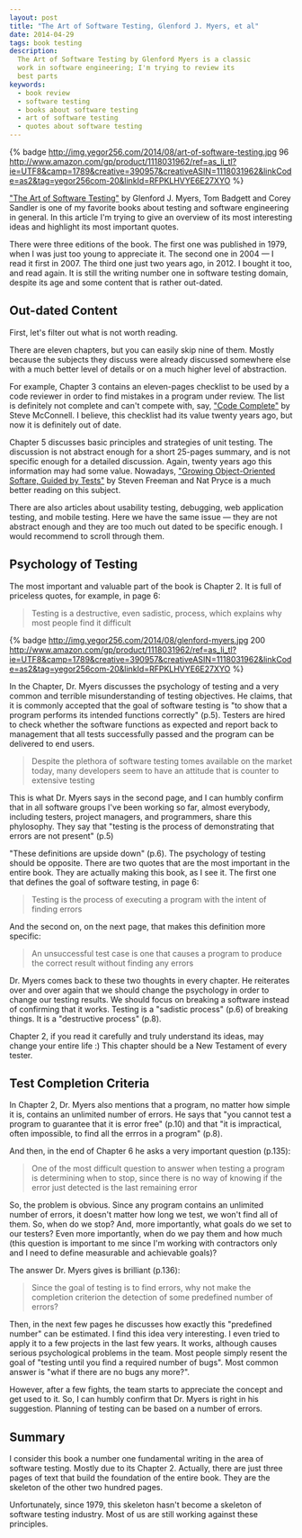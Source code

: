 ```yaml
---
layout: post
title: "The Art of Software Testing, Glenford J. Myers, et al"
date: 2014-04-29
tags: book testing
description:
  The Art of Software Testing by Glenford Myers is a classic
  work in software engineering; I'm trying to review its
  best parts
keywords:
  - book review
  - software testing
  - books about software testing
  - art of software testing
  - quotes about software testing
---
```


{% badge http://img.yegor256.com/2014/08/art-of-software-testing.jpg 96 http://www.amazon.com/gp/product/1118031962/ref=as_li_tl?ie=UTF8&camp=1789&creative=390957&creativeASIN=1118031962&linkCode=as2&tag=yegor256com-20&linkId=RFPKLHVYE6E27XYO %}

["The Art of Software Testing"](http://www.amazon.com/gp/product/1118031962/ref=as_li_tl?ie=UTF8&camp=1789&creative=390957&creativeASIN=1118031962&linkCode=as2&tag=yegor256com-20&linkId=RFPKLHVYE6E27XYO)
by Glenford J. Myers, Tom Badgett and Corey Sandler is one of
my favorite books about testing and software engineering in
general. In this article I'm trying to give an overview of
its most interesting ideas and highlight its most important quotes.

There were three editions of the book. The first one was published
in 1979, when I was just too young to appreciate it. The second one in 2004 &mdash;
I read it first in 2007. The third one just two years ago, in 2012. I bought
it too, and read again. It is still the writing number one in software testing domain,
despite its age and some content that is rather out-dated.

## Out-dated Content

First, let's filter out what is not worth reading.

There are eleven chapters, but you can easily skip nine of them. Mostly
because the subjects they discuss were already discussed somewhere
else with a much better level of details or on a much higher level of
abstraction.

For example, Chapter 3 contains an eleven-pages checklist to be used
by a code reviewer in order to find mistakes in a program under review.
The list is definitely not complete and can't compete with, say,
["Code Complete"](http://www.amazon.com/gp/product/0735619670/ref=as_li_tl?ie=UTF8&camp=1789&creative=390957&creativeASIN=0735619670&linkCode=as2&tag=yegor256com-20&linkId=2H4TSJALESCE7Z7I) by Steve McConnell.
I believe, this checklist
had its value twenty years ago, but now it is definitely out of date.

Chapter 5 discusses basic principles and strategies of unit testing.
The discussion is not abstract enough for a short 25-pages summary,
and is not specific enough for a detailed discussion. Again, twenty
years ago this information may had some value. Nowadays,
["Growing Object-Oriented Softare, Guided by Tests"](http://www.amazon.com/gp/product/0321503627/ref=as_li_tl?ie=UTF8&camp=1789&creative=390957&creativeASIN=0321503627&linkCode=as2&tag=yegor256com-20&linkId=OW3LHYHVBT2G7ZWF) by Steven Freeman and Nat Pryce
is a much better reading on this subject.

There are also articles about usability testing, debugging,
web application testing, and mobile testing. Here we have the same
issue &mdash; they are not abstract enough and they are too much
out dated to be specific enough. I would recommend to scroll through
them.

## Psychology of Testing

The most important and valuable part of the book is Chapter 2. It is
full of priceless quotes, for example, in page 6:

> Testing is a destructive, even sadistic, process, which explains why most people find it difficult

{% badge http://img.yegor256.com/2014/08/glenford-myers.jpg 200 http://www.amazon.com/gp/product/1118031962/ref=as_li_tl?ie=UTF8&camp=1789&creative=390957&creativeASIN=1118031962&linkCode=as2&tag=yegor256com-20&linkId=RFPKLHVYE6E27XYO %}

In the Chapter, Dr. Myers discusses the psychology of testing and a very common and terrible
misunderstanding of testing objectives. He claims, that it is commonly accepted that
the goal of software testing is "to show that a program performs its intended functions correctly" (p.5).
Testers are hired to check whether the software functions
as expected and report back to management that all tests successfully passed
and the program can be delivered to end users.

> Despite the plethora of software testing tomes available on the market today,
many developers seem to have an attitude that is counter to extensive testing

This is what Dr. Myers says in the second page, and I can humbly confirm
that in all software groups I've been working so far,
almost everybody, including testers, project managers, and programmers, share this phylosophy.
They say that "testing is the process of demonstrating
that errors are not present" (p.5)

"These definitions are upside down" (p.6). The psychology of testing
should be opposite. There are two quotes that are the most important
in the entire book. They are actually making this book, as I see it. The first
one that defines the goal of software testing, in page 6:

> Testing is the process of executing a program with the intent of finding errors

And the second on, on the next page, that makes this definition
more specific:

> An unsuccessful test case is one that causes a program to produce the
correct result without finding any errors

Dr. Myers comes back to these two thoughts in every chapter. He reiterates
over and over again that we should change the psychology in order to change
our testing results. We should focus on breaking a software instead of confirming
that it works. Testing is a "sadistic process" (p.6) of breaking things. It is a
"destructive process" (p.8).

Chapter 2, if you read it carefully and truly understand its
ideas, may change your entire life :) This chapter should be a New Testament of
every tester.

## Test Completion Criteria

In Chapter 2, Dr. Myers also mentions that a program, no matter how simple
it is, contains an unlimited number of errors. He says that "you cannot test
a program to guarantee that it is error free" (p.10) and that "it is
impractical, often impossible, to find all the errros in a program" (p.8).

And then, in the end of Chapter 6 he asks a very important question (p.135):

> One of the most difficult question to answer when testing a program
is determining when to stop, since there is no way of knowing if the
error just detected is the last remaining error

So, the problem is obvious. Since any program contains an unlimited
number of errors, it doesn't matter how long we test, we won't find
all of them. So, when do we stop? And, more importantly, what
goals do we set to our testers? Even more importantly, when do
we pay them and how much (this question is important to me since
I'm working with contractors only and I need to define measurable
and achievable goals)?

The answer Dr. Myers gives is brilliant (p.136):

> Since the goal of testing is to find errors, why not make the completion
criterion the detection of some predefined number of errors?

Then, in the next few pages he discusses how exactly this "predefined
number" can be estimated. I find this idea very interesting. I even
tried to apply it to a few projects in the last few years. It works,
although causes serious psychological problems in the team. Most people
simply resent the goal of "testing until you find a required number of bugs".
Most common answer is "what if there are no bugs any more?".

However, after a few fights, the team starts to appreciate the concept
and get used to it. So, I can humbly confirm that Dr. Myers is right in his suggestion.
Planning of testing can be based on a number of errors.

## Summary

I consider this book a number one fundamental writing in the area
of software testing. Mostly due to its Chapter 2. Actually, there are
just three pages of text that build the foundation of the entire book. They
are the skeleton of the other two hundred pages.

Unfortunately, since 1979, this skeleton hasn't become a skeleton of
software testing industry. Most of us are still working against
these principles.
